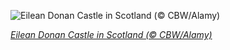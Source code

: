 
![Eilean Donan Castle in Scotland (© CBW/Alamy)](https://cn.bing.com//th?id=OHR.EDCScotland_EN-US8946271864_1920x1080.jpg&rf=LaDigue_1920x1080.jpg&pid=hp)

*[Eilean Donan Castle in Scotland (© CBW/Alamy)](https://www.bing.com/search?q=eilean+donan+castle+scotland&form=hpcapt&filters=HpDate%3a%2220201130_0800%22)*
